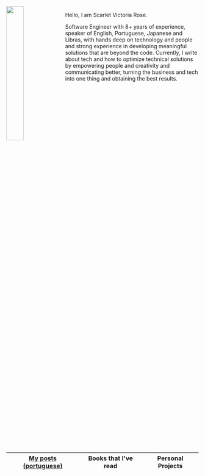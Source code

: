 <img align="left" width="30%" src="https://i.pinimg.com/originals/f9/70/ae/f970ae10cccbf84d584b5480cfd1ebc5.gif">

Hello, I am Scarlet Victoria Rose. 

Software Engineer with 8+ years of experience, speaker of English, Portuguese, Japanese and Libras, with hands deep on technology and people and strong experience in developing meaningful solutions that are beyond the code. Currently, I write about tech and how to optimize technical solutions by empowering people and creativity and communicating better, turning the business and tech into one thing and obtaining the best results.

| [My posts (portuguese)](https://dev.to/scarlet) | **Books that I've read** | **Personal Projects** |
| - | - | - |



